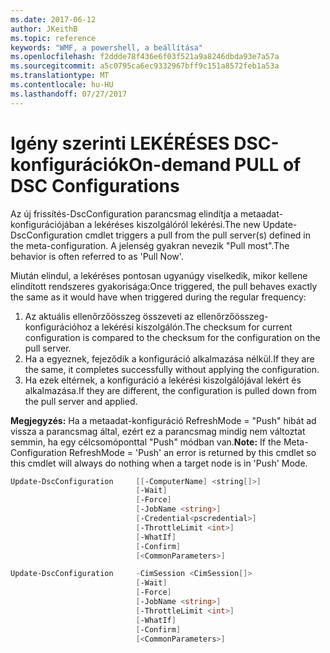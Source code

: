 ```yaml
---
ms.date: 2017-06-12
author: JKeithB
ms.topic: reference
keywords: "WMF, a powershell, a beállítása"
ms.openlocfilehash: f2ddde78f436e6f03f521a9a8246dbda93e7a57a
ms.sourcegitcommit: a5c0795ca6ec9332967bff9c151a8572feb1a53a
ms.translationtype: MT
ms.contentlocale: hu-HU
ms.lasthandoff: 07/27/2017
---
```

# <a name="on-demand-pull-of-dsc-configurations"></a><span data-ttu-id="3c776-102">Igény szerinti LEKÉRÉSES DSC-konfigurációk</span><span class="sxs-lookup"><span data-stu-id="3c776-102">On-demand PULL of DSC Configurations</span></span>

<span data-ttu-id="3c776-103">Az új frissítés-DscConfiguration parancsmag elindítja a metaadat-konfigurációjában a lekéréses kiszolgálóról lekérési.</span><span class="sxs-lookup"><span data-stu-id="3c776-103">The new Update-DscConfiguration cmdlet triggers a pull from the pull server(s) defined in the meta-configuration.</span></span> <span data-ttu-id="3c776-104">A jelenség gyakran nevezik "Pull most".</span><span class="sxs-lookup"><span data-stu-id="3c776-104">The behavior is often referred to as 'Pull Now'.</span></span> 


<span data-ttu-id="3c776-105">Miután elindul, a lekéréses pontosan ugyanúgy viselkedik, mikor kellene elindított rendszeres gyakorisága:</span><span class="sxs-lookup"><span data-stu-id="3c776-105">Once triggered, the pull behaves exactly the same as it would have when triggered during the regular frequency:</span></span>

1. <span data-ttu-id="3c776-106">Az aktuális ellenőrzőösszeg összeveti az ellenőrzőösszeg-konfigurációhoz a lekérési kiszolgálón.</span><span class="sxs-lookup"><span data-stu-id="3c776-106">The checksum for current configuration is compared to the checksum for the configuration on the pull server.</span></span> 
2. <span data-ttu-id="3c776-107">Ha a egyeznek, fejeződik a konfiguráció alkalmazása nélkül.</span><span class="sxs-lookup"><span data-stu-id="3c776-107">If they are the same, it completes successfully without applying the configuration.</span></span> 
3. <span data-ttu-id="3c776-108">Ha ezek eltérnek, a konfiguráció a lekérési kiszolgálójával lekért és alkalmazása.</span><span class="sxs-lookup"><span data-stu-id="3c776-108">If they are different, the configuration is pulled down from the pull server and applied.</span></span>

<span data-ttu-id="3c776-109">**Megjegyzés:** Ha a metaadat-konfiguráció RefreshMode = "Push" hibát ad vissza a parancsmag által, ezért ez a parancsmag mindig nem változtat semmin, ha egy célcsomóponttal "Push" módban van.</span><span class="sxs-lookup"><span data-stu-id="3c776-109">**Note:** If the Meta-Configuration RefreshMode = 'Push' an error is returned by this cmdlet so this cmdlet will always do nothing when a target node is in 'Push' Mode.</span></span>

```powershell
Update-DscConfiguration     [[-ComputerName] <string[]>] 
                            [-Wait]
                            [-Force] 
                            [-JobName <string>] 
                            [-Credential<pscredential>] 
                            [-ThrottleLimit <int>] 
                            [-WhatIf] 
                            [-Confirm] 
                            [<CommonParameters>]

Update-DscConfiguration     -CimSession <CimSession[]> 
                            [-Wait] 
                            [-Force] 
                            [-JobName <string>] 
                            [-ThrottleLimit <int>]
                            [-WhatIf] 
                            [-Confirm] 
                            [<CommonParameters>]
```

